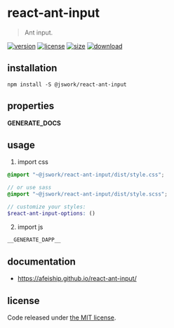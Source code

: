 # react-ant-input
> Ant input.

[![version][version-image]][version-url]
[![license][license-image]][license-url]
[![size][size-image]][size-url]
[![download][download-image]][download-url]

## installation
```shell
npm install -S @jswork/react-ant-input
```

## properties
__GENERATE_DOCS__

## usage
1. import css
  ```scss
  @import "~@jswork/react-ant-input/dist/style.css";

  // or use sass
  @import "~@jswork/react-ant-input/dist/style.scss";

  // customize your styles:
  $react-ant-input-options: ()
  ```
2. import js
  ```js
__GENERATE_DAPP__
  ```

## documentation
- https://afeiship.github.io/react-ant-input/


## license
Code released under [the MIT license](https://github.com/afeiship/react-ant-input/blob/master/LICENSE.txt).

[version-image]: https://img.shields.io/npm/v/@jswork/react-ant-input
[version-url]: https://npmjs.org/package/@jswork/react-ant-input

[license-image]: https://img.shields.io/npm/l/@jswork/react-ant-input
[license-url]: https://github.com/afeiship/react-ant-input/blob/master/LICENSE.txt

[size-image]: https://img.shields.io/bundlephobia/minzip/@jswork/react-ant-input
[size-url]: https://github.com/afeiship/react-ant-input/blob/master/dist/react-ant-input.min.js

[download-image]: https://img.shields.io/npm/dm/@jswork/react-ant-input
[download-url]: https://www.npmjs.com/package/@jswork/react-ant-input
